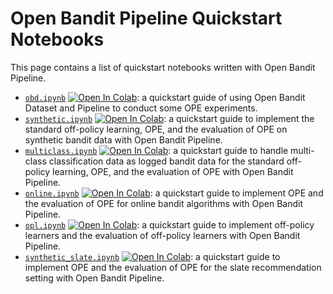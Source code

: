 # Open Bandit Pipeline Quickstart Notebooks

This page contains a list of quickstart notebooks written with Open Bandit Pipeline.

- [`obd.ipynb`](./obd.ipynb) [![Open In Colab](https://colab.research.google.com/assets/colab-badge.svg)](https://colab.research.google.com/github/st-tech/zr-obp/blob/master/examples/quickstart/obd.ipynb): a quickstart guide of using Open Bandit Dataset and Pipeline to conduct some OPE experiments.
- [`synthetic.ipynb`](./synthetic.ipynb) [![Open In Colab](https://colab.research.google.com/assets/colab-badge.svg)](https://colab.research.google.com/github/st-tech/zr-obp/blob/master/examples/quickstart/synthetic.ipynb): a quickstart guide to implement the standard off-policy learning, OPE, and the evaluation of OPE on synthetic bandit data with Open Bandit Pipeline.
- [`multiclass.ipynb`](./multiclass.ipynb) [![Open In Colab](https://colab.research.google.com/assets/colab-badge.svg)](https://colab.research.google.com/github/st-tech/zr-obp/blob/master/examples/quickstart/multiclass.ipynb): a quickstart guide to handle multi-class classification data as logged bandit data for the standard off-policy learning, OPE, and the evaluation of OPE with Open Bandit Pipeline.
- [`online.ipynb`](./replay.ipynb) [![Open In Colab](https://colab.research.google.com/assets/colab-badge.svg)](https://colab.research.google.com/github/st-tech/zr-obp/blob/master/examples/quickstart/online.ipynb): a quickstart guide to implement OPE and the evaluation of OPE for online bandit algorithms with Open Bandit Pipeline.
- [`opl.ipynb`](./opl.ipynb) [![Open In Colab](https://colab.research.google.com/assets/colab-badge.svg)](https://colab.research.google.com/github/st-tech/zr-obp/blob/master/examples/quickstart/opl.ipynb): a quickstart guide to implement off-policy learners and the evaluation of off-policy learners with Open Bandit Pipeline.
- [`synthetic_slate.ipynb`](./synthetic_slate.ipynb) [![Open In Colab](https://colab.research.google.com/assets/colab-badge.svg)](https://colab.research.google.com/github/st-tech/zr-obp/blob/master/examples/quickstart/synthetic_slate.ipynb): a quickstart guide to implement OPE and the evaluation of OPE for the slate recommendation setting with Open Bandit Pipeline.

